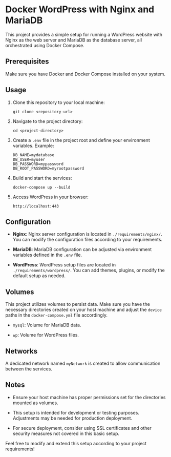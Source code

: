 # Docker WordPress with Nginx and MariaDB

This project provides a simple setup for running a WordPress website with Nginx as the web server and MariaDB as the database server, all orchestrated using Docker Compose.

## Prerequisites

Make sure you have Docker and Docker Compose installed on your system.

## Usage

1. Clone this repository to your local machine:

    ```
    git clone <repository-url>
    ```

2. Navigate to the project directory:

    ```
    cd <project-directory>
    ```

3. Create a `.env` file in the project root and define your environment variables. Example:

    ```
    DB_NAME=mydatabase
    DB_USER=myuser
    DB_PASSWORD=mypassword
    DB_ROOT_PASSWORD=myrootpassword
    ```

4. Build and start the services:

    ```
    docker-compose up --build
    ```

5. Access WordPress in your browser:

    ```
    http://localhost:443
    ```

## Configuration

- **Nginx**: Nginx server configuration is located in `./requirements/nginx/`. You can modify the configuration files according to your requirements.

- **MariaDB**: MariaDB configuration can be adjusted via environment variables defined in the `.env` file.

- **WordPress**: WordPress setup files are located in `./requirements/wordpress/`. You can add themes, plugins, or modify the default setup as needed.

## Volumes

This project utilizes volumes to persist data. Make sure you have the necessary directories created on your host machine and adjust the `device` paths in the `docker-compose.yml` file accordingly.

- `mysql`: Volume for MariaDB data.

- `wp`: Volume for WordPress files.

## Networks

A dedicated network named `myNetwork` is created to allow communication between the services.

## Notes

- Ensure your host machine has proper permissions set for the directories mounted as volumes.

- This setup is intended for development or testing purposes. Adjustments may be needed for production deployment.

- For secure deployment, consider using SSL certificates and other security measures not covered in this basic setup.

Feel free to modify and extend this setup according to your project requirements!
